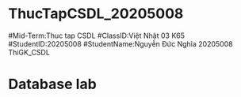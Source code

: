 # ThucTapCSDL_20205008
#Mid-Term:Thuc tap CSDL
#ClassID:Việt Nhật 03 K65
#StudentID:20205008
#StudentName:Nguyễn Đức Nghĩa 20205008
ThiGK_CSDL
<h1> Database lab</h1>
